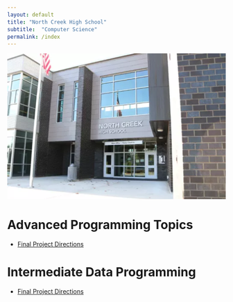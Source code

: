 ```yaml
---
layout: default
title: "North Creek High School"
subtitle:  "Computer Science"
permalink: /index
---
```


![NCHS Campus](/static/NCHS-Building-1-South-20170901.jpg)

# Advanced Programming Topics

- [Final Project Directions](advanced-topics/final-project/index.md)
 
# Intermediate Data Programming

- [Final Project Directions](idp/final-project/handouts/index.md)